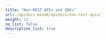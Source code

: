 ```yaml
---
title: "Non-REST APIs and SDKs"
url: /apidocs-mxsdk/apidocs/non-rest-apis/
weight: 12
no_list: false 
description_list: true
---
```


